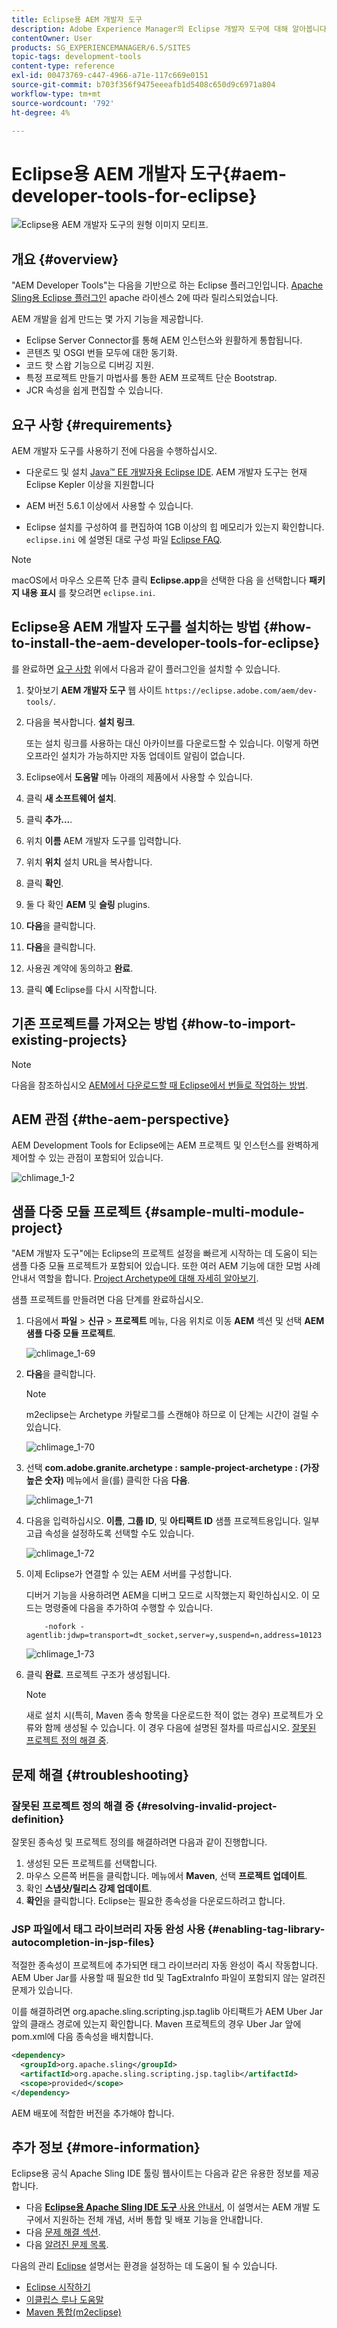```yaml
---
title: Eclipse용 AEM 개발자 도구
description: Adobe Experience Manager의 Eclipse 개발자 도구에 대해 알아봅니다.
contentOwner: User
products: SG_EXPERIENCEMANAGER/6.5/SITES
topic-tags: development-tools
content-type: reference
exl-id: 00473769-c447-4966-a71e-117c669e0151
source-git-commit: b703f356f9475eeeafb1d5408c650d9c6971a804
workflow-type: tm+mt
source-wordcount: '792'
ht-degree: 4%

---
```


# Eclipse용 AEM 개발자 도구{#aem-developer-tools-for-eclipse}

![Eclipse용 AEM 개발자 도구의 원형 이미지 모티프.](do-not-localize/chlimage_1-9.png)

## 개요 {#overview}

&quot;AEM Developer Tools&quot;는 다음을 기반으로 하는 Eclipse 플러그인입니다. [Apache Sling용 Eclipse 플러그인](https://sling.apache.org/documentation/development/ide-tooling.html) apache 라이센스 2에 따라 릴리스되었습니다.

AEM 개발을 쉽게 만드는 몇 가지 기능을 제공합니다.

* Eclipse Server Connector를 통해 AEM 인스턴스와 원활하게 통합됩니다.
* 콘텐츠 및 OSGI 번들 모두에 대한 동기화.
* 코드 핫 스왑 기능으로 디버깅 지원.
* 특정 프로젝트 만들기 마법사를 통한 AEM 프로젝트 단순 Bootstrap.
* JCR 속성을 쉽게 편집할 수 있습니다.

## 요구 사항 {#requirements}

AEM 개발자 도구를 사용하기 전에 다음을 수행하십시오.

* 다운로드 및 설치 [Java™ EE 개발자용 Eclipse IDE](https://www.eclipse.org/downloads/packages/release/luna/r/eclipse-ide-java-ee-developers). AEM 개발자 도구는 현재 Eclipse Kepler 이상을 지원합니다

* AEM 버전 5.6.1 이상에서 사용할 수 있습니다.
* Eclipse 설치를 구성하여 를 편집하여 1GB 이상의 힙 메모리가 있는지 확인합니다. `eclipse.ini` 에 설명된 대로 구성 파일 [Eclipse FAQ](https://wiki.eclipse.org/FAQ_How_do_I_increase_the_heap_size_available_to_Eclipse%3F).

>[!NOTE]
>
>macOS에서 마우스 오른쪽 단추 클릭 **Eclipse.app**&#x200B;을 선택한 다음 을 선택합니다 **패키지 내용 표시** 를 찾으려면 `eclipse.ini`.

## Eclipse용 AEM 개발자 도구를 설치하는 방법 {#how-to-install-the-aem-developer-tools-for-eclipse}

를 완료하면 [요구 사항](#requirements) 위에서 다음과 같이 플러그인을 설치할 수 있습니다.

1. 찾아보기 **AEM 개발자 도구** 웹 사이트 `https://eclipse.adobe.com/aem/dev-tools/`.

1. 다음을 복사합니다. **설치 링크**.

   또는 설치 링크를 사용하는 대신 아카이브를 다운로드할 수 있습니다. 이렇게 하면 오프라인 설치가 가능하지만 자동 업데이트 알림이 없습니다.

1. Eclipse에서 **도움말** 메뉴 아래의 제품에서 사용할 수 있습니다.
1. 클릭 **새 소프트웨어 설치**.
1. 클릭 **추가...**.
1. 위치 **이름** AEM 개발자 도구를 입력합니다.
1. 위치 **위치** 설치 URL을 복사합니다.
1. 클릭 **확인**.
1. 둘 다 확인 **AEM** 및 **슬링** plugins.
1. **다음**&#x200B;을 클릭합니다.
1. **다음**&#x200B;을 클릭합니다.
1. 사용권 계약에 동의하고 **완료**.
1. 클릭 **예** Eclipse를 다시 시작합니다.

## 기존 프로젝트를 가져오는 방법 {#how-to-import-existing-projects}

>[!NOTE]
>
>다음을 참조하십시오 [AEM에서 다운로드할 때 Eclipse에서 번들로 작업하는 방법](https://stackoverflow.com/questions/29699726/how-to-work-with-a-bundle-in-eclipse-when-it-was-downloaded-from-aem/29705407#29705407).

## AEM 관점 {#the-aem-perspective}

AEM Development Tools for Eclipse에는 AEM 프로젝트 및 인스턴스를 완벽하게 제어할 수 있는 관점이 포함되어 있습니다.

![chlimage_1-2](assets/chlimage_1-2a.jpeg)

## 샘플 다중 모듈 프로젝트 {#sample-multi-module-project}

&quot;AEM 개발자 도구&quot;에는 Eclipse의 프로젝트 설정을 빠르게 시작하는 데 도움이 되는 샘플 다중 모듈 프로젝트가 포함되어 있습니다. 또한 여러 AEM 기능에 대한 모범 사례 안내서 역할을 합니다. [Project Archetype에 대해 자세히 알아보기](https://github.com/adobe/aem-project-archetype).

샘플 프로젝트를 만들려면 다음 단계를 완료하십시오.

1. 다음에서 **파일** > **신규** > **프로젝트** 메뉴, 다음 위치로 이동 **AEM** 섹션 및 선택 **AEM 샘플 다중 모듈 프로젝트**.

   ![chlimage_1-69](assets/chlimage_1-69a.png)

1. **다음**&#x200B;을 클릭합니다.

   >[!NOTE]
   >
   >m2eclipse는 Archetype 카탈로그를 스캔해야 하므로 이 단계는 시간이 걸릴 수 있습니다.

   ![chlimage_1-70](assets/chlimage_1-70a.png)

1. 선택 **com.adobe.granite.archetype : sample-project-archetype : (가장 높은 숫자)** 메뉴에서 을(를) 클릭한 다음 **다음**.

   ![chlimage_1-71](assets/chlimage_1-71a.png)

1. 다음을 입력하십시오. **이름**, **그룹 ID**, 및 **아티팩트 ID** 샘플 프로젝트용입니다. 일부 고급 속성을 설정하도록 선택할 수도 있습니다.

   ![chlimage_1-72](assets/chlimage_1-72a.png)

1. 이제 Eclipse가 연결할 수 있는 AEM 서버를 구성합니다.

   디버거 기능을 사용하려면 AEM을 디버그 모드로 시작했는지 확인하십시오. 이 모드는 명령줄에 다음을 추가하여 수행할 수 있습니다.

   ```
       -nofork -agentlib:jdwp=transport=dt_socket,server=y,suspend=n,address=10123
   ```

   ![chlimage_1-73](assets/chlimage_1-73a.png)

1. 클릭 **완료**. 프로젝트 구조가 생성됩니다.

   >[!NOTE]
   >
   >새로 설치 시(특히, Maven 종속 항목을 다운로드한 적이 없는 경우) 프로젝트가 오류와 함께 생성될 수 있습니다. 이 경우 다음에 설명된 절차를 따르십시오. [잘못된 프로젝트 정의 해결 중](#resolving-invalid-project-definition).

## 문제 해결 {#troubleshooting}

### 잘못된 프로젝트 정의 해결 중 {#resolving-invalid-project-definition}

잘못된 종속성 및 프로젝트 정의를 해결하려면 다음과 같이 진행합니다.

1. 생성된 모든 프로젝트를 선택합니다.
1. 마우스 오른쪽 버튼을 클릭합니다. 메뉴에서 **Maven**, 선택 **프로젝트 업데이트**.
1. 확인 **스냅샷/릴리스 강제 업데이트**.
1. **확인**&#x200B;을 클릭합니다. Eclipse는 필요한 종속성을 다운로드하려고 합니다.

### JSP 파일에서 태그 라이브러리 자동 완성 사용 {#enabling-tag-library-autocompletion-in-jsp-files}

적절한 종속성이 프로젝트에 추가되면 태그 라이브러리 자동 완성이 즉시 작동합니다. AEM Uber Jar를 사용할 때 필요한 tld 및 TagExtraInfo 파일이 포함되지 않는 알려진 문제가 있습니다.

이를 해결하려면 org.apache.sling.scripting.jsp.taglib 아티팩트가 AEM Uber Jar 앞의 클래스 경로에 있는지 확인합니다. Maven 프로젝트의 경우 Uber Jar 앞에 pom.xml에 다음 종속성을 배치합니다.

```xml
<dependency>
  <groupId>org.apache.sling</groupId>
  <artifactId>org.apache.sling.scripting.jsp.taglib</artifactId>
  <scope>provided</scope>
</dependency>
```

AEM 배포에 적합한 버전을 추가해야 합니다.

## 추가 정보 {#more-information}

Eclipse용 공식 Apache Sling IDE 툴링 웹사이트는 다음과 같은 유용한 정보를 제공합니다.

* 다음 [**Eclipse용 Apache Sling IDE 도구** 사용 안내서](https://sling.apache.org/documentation/development/ide-tooling.html), 이 설명서는 AEM 개발 도구에서 지원하는 전체 개념, 서버 통합 및 배포 기능을 안내합니다.
* 다음 [문제 해결 섹션](https://sling.apache.org/documentation/development/ide-tooling.html#troubleshooting).
* 다음 [알려진 문제 목록](https://sling.apache.org/documentation/development/ide-tooling.html#known-issues).

다음의 관리 [Eclipse](https://www.eclipse.org/) 설명서는 환경을 설정하는 데 도움이 될 수 있습니다.

* [Eclipse 시작하기](https://eclipseide.org/getting-started/)
* [이클립스 루나 도움말](https://help.eclipse.org/latest/index.jsp)
* [Maven 통합(m2eclipse)](https://www.eclipse.org/m2e/)
